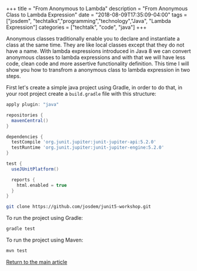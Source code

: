 +++
title =  "From Anonymous to Lambda"
description = "From Anonymous Class to Lambda Expression"
date = "2018-08-09T17:35:09-04:00"
tags = ["josdem", "techtalks","programming","technology","Java", "Lambda Expression"]
categories = ["techtalk", "code", "java"]
+++

Anonymous classes traditionally enable you to declare and instantiate a class at the same time. They are like local classes except that they do not have a name. With lambda expressions introduced in Java 8 we can convert anonymous classes to lambda expressions and with that we will have less code, clean code and more assertive functionality definition. This time I will show you how to transfrom a anonymous class to lambda expression in two steps.

First let's create a simple java project using Gradle, in order to do that, in your root project create a `build.gradle` file with this structure:

```groovy
apply plugin: "java"

repositories {
  mavenCentral()
}

dependencies {
  testCompile 'org.junit.jupiter:junit-jupiter-api:5.2.0'
  testRuntime 'org.junit.jupiter:junit-jupiter-engine:5.2.0'
}

test {
  useJUnitPlatform()

  reports {
    html.enabled = true
  }
}
```

```bash
git clone https://github.com/josdem/junit5-workshop.git
```

To run the project using Gradle:

```bash
gradle test
```

To run the project using Maven:

```bash
mvn test
```


[Return to the main article](/techtalk/java)


